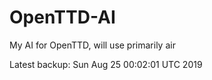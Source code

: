 # OpenTTD-AI
My AI for OpenTTD, will use primarily air

Latest backup: Sun Aug 25 00:02:01 UTC 2019

